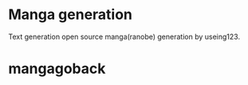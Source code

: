 # Manga generation

Text generation open source manga(ranobe) generation by useing123.
# mangagoback
